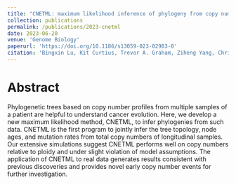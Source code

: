 ```yaml
---
title: "CNETML: maximum likelihood inference of phylogeny from copy number profiles of multiple samples"
collection: publications
permalink: /publications/2023-cnetml
date: 2023-06-20
venue: 'Genome Biology'
paperurl: 'https://doi.org/10.1186/s13059-023-02983-0'
citation: 'Bingxin Lu, Kit Curtius, Trevor A. Graham, Ziheng Yang, Chris P. Barnes. CNETML: maximum likelihood inference of phylogeny from copy number profiles of multiple samples. Genome Biol 24, 144 (2023).'
---
```


# Abstract
Phylogenetic trees based on copy number profiles from multiple samples of a patient are helpful to understand cancer evolution. Here, we develop a new maximum likelihood method, CNETML, to infer phylogenies from such data. CNETML is the first program to jointly infer the tree topology, node ages, and mutation rates from total copy numbers of longitudinal samples. Our extensive simulations suggest CNETML performs well on copy numbers relative to ploidy and under slight violation of model assumptions. The application of CNETML to real data generates results consistent with previous discoveries and provides novel early copy number events for further investigation.